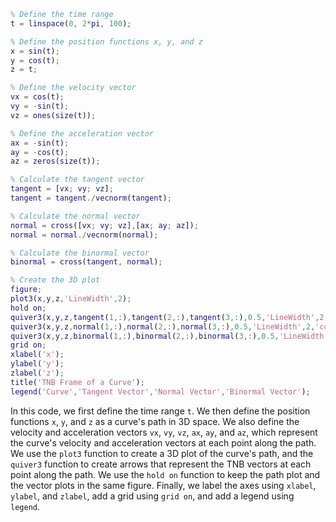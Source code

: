 ```matlab
% Define the time range
t = linspace(0, 2*pi, 100);

% Define the position functions x, y, and z
x = sin(t);
y = cos(t);
z = t;

% Define the velocity vector
vx = cos(t);
vy = -sin(t);
vz = ones(size(t));

% Define the acceleration vector
ax = -sin(t);
ay = -cos(t);
az = zeros(size(t));

% Calculate the tangent vector
tangent = [vx; vy; vz];
tangent = tangent./vecnorm(tangent);

% Calculate the normal vector
normal = cross([vx; vy; vz],[ax; ay; az]);
normal = normal./vecnorm(normal);

% Calculate the binormal vector
binormal = cross(tangent, normal);

% Create the 3D plot
figure;
plot3(x,y,z,'LineWidth',2);
hold on;
quiver3(x,y,z,tangent(1,:),tangent(2,:),tangent(3,:),0.5,'LineWidth',2,'color','r');
quiver3(x,y,z,normal(1,:),normal(2,:),normal(3,:),0.5,'LineWidth',2,'color','g');
quiver3(x,y,z,binormal(1,:),binormal(2,:),binormal(3,:),0.5,'LineWidth',2,'color','b');
grid on;
xlabel('x');
ylabel('y');
zlabel('z');
title('TNB Frame of a Curve');
legend('Curve','Tangent Vector','Normal Vector','Binormal Vector');

```

In this code, we first define the time range `t`. We then define the position functions `x`, `y`, and `z` as a curve's path in 3D space. We also define the velocity and acceleration vectors `vx`, `vy`, `vz`, `ax`, `ay`, and `az`, which represent the curve's velocity and acceleration vectors at each point along the path. We use the `plot3` function to create a 3D plot of the curve's path, and the `quiver3` function to create arrows that represent the TNB vectors at each point along the path. We use the `hold on` function to keep the path plot and the vector plots in the same figure. Finally, we label the axes using `xlabel`, `ylabel`, and `zlabel`, add a grid using `grid on`, and add a legend using `legend`. 